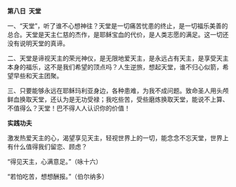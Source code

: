 **第八日  天堂**

一、“天堂”，听了谁不心想神往？天堂是一切痛苦忧患的终止，是一切福乐美善的总合。天堂是天主仁慈的杰作，是耶稣宝血的代价，是人类志愿的满足。这一切还没有说明天堂的真谛。

二、天堂是谛视天主的荣光神仪，是无限地爱天主，是永远占有天主，是享受天主本身的福乐，这不是我们希望的顶点吗？人生逆旅，想起天堂，谁不归心似箭，希望早些和天主团聚。

三、只要能够永远在耶稣玛利亚身边，各种患难，为我不成问题。致命圣人用头颅鲜血换取天堂，还认为是无功受禄；我吃些苦，受些磨炼换取天堂，能说不上算、不值得么？天堂！巴不得人人认识你的价值！

**实践功夫**

激发热爱天主的心，渴望享见天主，轻视世界上的一切，能念念不忘天堂，世界上有什么值得我们留恋、顾虑？

“得见天主，心满意足。”（咏十六）

“若怕吃苦，想想酬报。”（伯尔纳多）